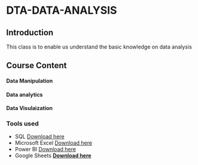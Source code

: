 # DTA-DATA-ANALYSIS
## Introduction

This class is to enable us understand the basic knowledge on data analysis

## Course Content
#### Data Manipulation

#### Data analytics

#### Data Visulaization

### Tools used

- SQL [Download here](www.sql.com)
- Microsoft Excel [Download here](www.microsoft.com)
- Power BI [Download here](www.powerbi.com)
- Google Sheets **[Download here](www.goolesheets.com)**
